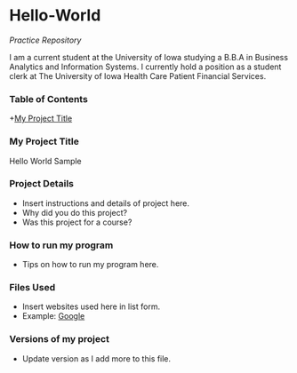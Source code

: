 # Hello-World
_Practice Repository_

I am a current student at the University of Iowa studying a B.B.A in Business Analytics and Information Systems. I currently hold a position as a student clerk at The University of Iowa Health Care Patient Financial Services.


### Table of Contents
+[My Project Title](My_Project_Title)

### My Project Title
Hello World Sample


### Project Details
+ Insert instructions and details of project here.
+ Why did you do this project?
+ Was this project for a course?

### How to run my program
+ Tips on how to run my program here.

### Files Used
+ Insert websites used here in list form.
+ Example: [Google](https://www.google.com/?client=safari)

### Versions of my project
+ Update version as I add more to this file.
